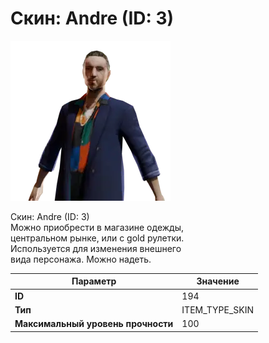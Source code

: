 # Скин: Andre (ID: 3)

![Item Image](../img/194.webp?raw=true)

Скин: Andre (ID: 3)<br>Можно приобрести в магазине одежды,<br>центральном рынке, или с gold рулетки.<br>Используется для изменения внешнего<br>вида персонажа. Можно надеть.


| Параметр | Значение |
|----------|----------|
| **ID** | 194 |
| **Тип** | ITEM_TYPE_SKIN |
| **Максимальный уровень прочности** | 100 |

